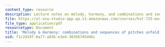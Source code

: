 ```yaml
---
content_type: resource
description: Lecture notes on melody, harmony, and combinations and sequences of pitches.
file: https://ol-ocw-studio-app-qa.s3.amazonaws.com/courses/hst-725-music-perception-and-cognition-spring-2009/f1c2d19f6a77a03be3e430356745d4bc_MITHST_725S09_lec10_mel.pdf
file_type: application/pdf
resourcetype: Document
title: 'Melody & Harmony: combinations and sequences of pitches unfolding in time'
uid: f1c2d19f-6a77-a03b-e3e4-30356745d4bc
---
```

